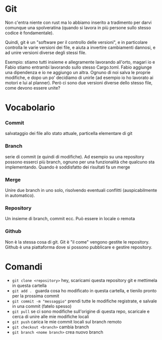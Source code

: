 # Git
Non c'entra niente con rust ma lo abbiamo inserito a tradimento per darvi comunque una spolveratina (quando si lavora in più persone sullo stesso codice è fondamentale).

Quindi, git è un "software per il controllo delle versioni", e in particolare controlla le varie versioni dei file, e aiuta a invertire cambiamenti dannosi, e ad unire versioni diverse degli stessi file.

Esempio:
stiamo tutti insieme e allegramente lavorando all'orto, magari io e Fabio stiamo entrambi lavorando sullo stesso Cargo.toml. Fabio aggiunge una dipendenza e io ne aggiungo un altra. Ognuno di noi salva le proprie modifiche, e dopo un po' decidiamo di unirle (ad esempio io ho lavorato ai motori e lui al planner). Però ci sono due versioni diverse dello stesso file, come devono essere unite?

# Vocabolario
### Commit
salvataggio dei file allo stato attuale, particella elementare di git
### Branch
serie di commit (e quindi di modifiche).
Ad esempio su una repository possono esserci più branch, ognuno per una funzionalità che qualcuno sta implementando. Quando è soddisfatto dei risultati fa un merge
### Merge
Unire due branch in uno solo, risolvendo eventuali conflitti (auspicabilmente in automatico).
### Repository
Un insieme di branch, commit ecc. Può essere in locale o remota
### Github
Non è la stessa cosa di git. Git è "il come" vengono gestite le repository. Github è una piattaforma dove si possono pubblicare e gestire repository.

# Comandi
- `git clone <repository>` hey, scaricami questa repository git e mettimela in questa cartella
- `git add . ` guarda cosa ho modificato in questa cartella, e tienilo pronto per la prossima commit
- `git commit -m "messaggio"` prendi tutte le modifiche registrate, e salvale in una commit (fatelo spesso)
- `git pull` se ci sono modifiche sull'origine di questa repo, scaricale e cerca di unire alle mie modifiche locali
- `git push` carica le mie commit locali sul branch remoto
- `git checkout <branch>` cambia branch
- `git branch <nome branch>` crea nuovo branch
